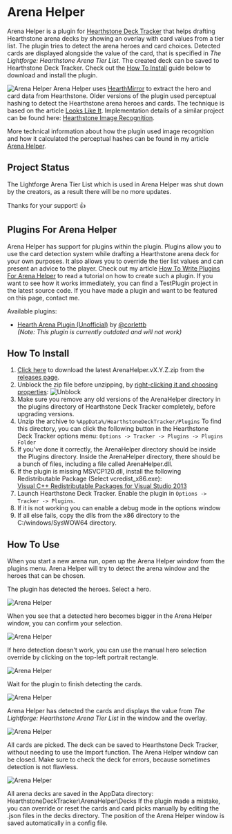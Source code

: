 # Arena Helper

Arena Helper is a plugin for [Hearthstone Deck Tracker](https://github.com/HearthSim/Hearthstone-Deck-Tracker) that helps drafting Hearthstone arena decks by showing an overlay with card values from a tier list. The plugin tries to detect the arena heroes and card choices. Detected cards are displayed alongside the value of the card, that is specified in *The Lightforge: Hearthstone Arena Tier List*. The created deck can be saved to Hearthstone Deck Tracker. Check out the [How To Install](https://github.com/rembound/Arena-Helper#how-to-install) guide below to download and install the plugin.

![Arena Helper](images/arena-helper-4.png?raw=true)
Arena Helper uses [HearthMirror](https://github.com/HearthSim/HearthMirror) to extract the hero and card data from Hearthstone. Older versions of the plugin used perceptual hashing to detect the Hearthstone arena heroes and cards. The technique is based on the article [Looks Like It](http://www.hackerfactor.com/blog/?/archives/432-Looks-Like-It.html). Implementation details of a similar project can be found here: [Hearthstone Image Recognition](https://github.com/wittenbe/Hearthstone-Image-Recognition).

More technical information about how the plugin used image recognition and how it calculated the perceptual hashes can be found in my article [Arena Helper](https://rembound.com/projects/arena-helper).

## Project Status

The Lightforge Arena Tier List which is used in Arena Helper was shut down by the creators, as a result there will be no more updates.

Thanks for your support! :thumbsup:

## Plugins For Arena Helper

Arena Helper has support for plugins within the plugin. Plugins allow you to use the card detection system while drafting a Hearthstone arena deck for your own purposes. It also allows you to override the tier list values and can present an advice to the player. Check out my article [How To Write Plugins For Arena Helper](https://rembound.com/articles/how-to-write-plugins-for-arena-helper) to read a tutorial on how to create such a plugin. If you want to see how it works immediately, you can find a TestPlugin project in the latest source code. If you have made a plugin and want to be featured on this page, contact me.

Available plugins:
* [Hearth Arena Plugin (Unofficial)](https://github.com/corlettb/HDTAHPluginHAPlugin) by [@corlettb](https://github.com/corlettb)  
*(Note: This plugin is currently outdated and will not work)*

## How To Install

1. [Click here](https://github.com/rembound/Arena-Helper/releases) to download the latest ArenaHelper.vX.Y.Z.zip from the [releases page](https://github.com/rembound/Arena-Helper/releases).  
2. Unblock the zip file before unzipping, by [right-clicking it and choosing properties](http://blogs.msdn.com/b/delay/p/unblockingdownloadedfile.aspx):
![Unblock](images/unblock.png?raw=true)  
3. Make sure you remove any old versions of the ArenaHelper directory in the plugins directory of Hearthstone Deck Tracker completely, before upgrading versions.  
4. Unzip the archive to `%AppData%/HearthstoneDeckTracker/Plugins` To find this directory, you can click the following button in the Hearthstone Deck Tracker options menu: `Options -> Tracker -> Plugins -> Plugins Folder`
5. If you've done it correctly, the ArenaHelper directory should be inside the Plugins directory. Inside the ArenaHelper directory, there should be a bunch of files, including a file called ArenaHelper.dll.  
6. If the plugin is missing MSVCP120.dll, install the following Redistributable Package (Select vcredist_x86.exe):  
[Visual C++ Redistributable Packages for Visual Studio 2013](http://www.microsoft.com/en-us/download/details.aspx?id=40784)  
7. Launch Hearthstone Deck Tracker. Enable the plugin in `Options -> Tracker -> Plugins`.  
8. If it is not working you can enable a debug mode in the options window  
9. If all else fails, copy the dlls from the x86 directory to the C:/windows/SysWOW64 directory.

## How To Use

When you start a new arena run, open up the Arena Helper window from the plugins menu. Arena Helper will try to detect the arena window and the heroes that can be chosen.

The plugin has detected the heroes. Select a hero.

![Arena Helper](images/arena-helper-1.png?raw=true)

When you see that a detected hero becomes bigger in the Arena Helper window, you can confirm your selection.

![Arena Helper](images/arena-helper-2.png?raw=true)

If hero detection doesn't work, you can use the manual hero selection override by clicking on the top-left portrait rectangle.

![Arena Helper](images/arena-helper-hero-selection.png?raw=true)

Wait for the plugin to finish detecting the cards.

![Arena Helper](images/arena-helper-3.png?raw=true)

Arena Helper has detected the cards and displays the value from *The Lightforge: Hearthstone Arena Tier List* in the window and the overlay.

![Arena Helper](images/arena-helper-4.png?raw=true)

All cards are picked. The deck can be saved to Hearthstone Deck Tracker, without needing to use the Import function. The Arena Helper window can be closed. Make sure to check the deck for errors, because sometimes detection is not flawless.

![Arena Helper](images/arena-helper-5.png?raw=true)

All arena decks are saved in the AppData directory: HearthstoneDeckTracker\ArenaHelper\Decks
If the plugin made a mistake, you can override or reset the cards and card picks manually by editing the .json files in the decks directory.
The position of the Arena Helper window is saved automatically in a config file.
